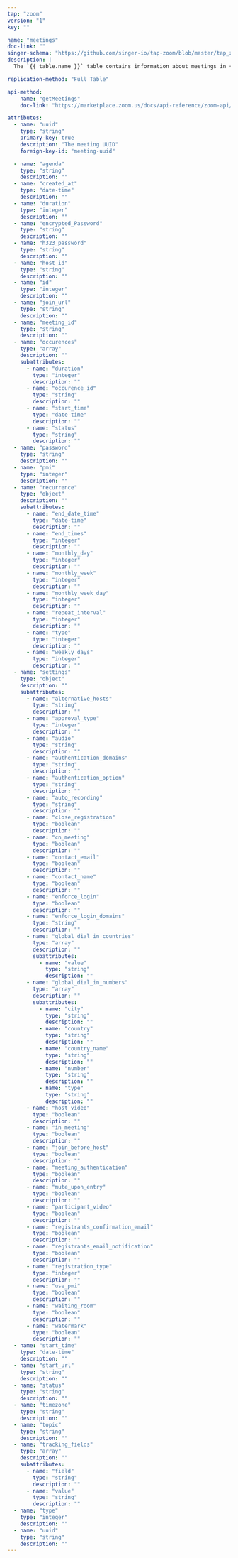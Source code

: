```yaml
---
tap: "zoom"
version: "1"
key: ""

name: "meetings"
doc-link: ""
singer-schema: "https://github.com/singer-io/tap-zoom/blob/master/tap_zoom/schemas/meetings.json"
description: |
  The `{{ table.name }}` table contains information about meetings in {{ integration.display_name }} account.

replication-method: "Full Table"

api-method:
    name: "getMeetings"
    doc-link: "https://marketplace.zoom.us/docs/api-reference/zoom-api/meetings/meetings"

attributes:
  - name: "uuid"
    type: "string"
    primary-key: true
    description: "The meeting UUID"
    foreign-key-id: "meeting-uuid"

  - name: "agenda"
    type: "string"
    description: ""
  - name: "created_at"
    type: "date-time"
    description: ""
  - name: "duration"
    type: "integer"
    description: ""
  - name: "encrypted_Password"
    type: "string"
    description: ""
  - name: "h323_password"
    type: "string"
    description: ""
  - name: "host_id"
    type: "string"
    description: ""
  - name: "id"
    type: "integer"
    description: ""
  - name: "join_url"
    type: "string"
    description: ""
  - name: "meeting_id"
    type: "string"
    description: ""
  - name: "occurences"
    type: "array"
    description: ""
    subattributes:
      - name: "duration"
        type: "integer"
        description: ""
      - name: "occurence_id"
        type: "string"
        description: ""
      - name: "start_time"
        type: "date-time"
        description: ""
      - name: "status"
        type: "string"
        description: ""
  - name: "password"
    type: "string"
    description: ""
  - name: "pmi"
    type: "integer"
    description: ""
  - name: "recurrence"
    type: "object"
    description: ""
    subattributes:
      - name: "end_date_time"
        type: "date-time"
        description: ""
      - name: "end_times"
        type: "integer"
        description: ""
      - name: "monthly_day"
        type: "integer"
        description: ""
      - name: "monthly_week"
        type: "integer"
        description: ""
      - name: "monthly_week_day"
        type: "integer"
        description: ""
      - name: "repeat_interval"
        type: "integer"
        description: ""
      - name: "type"
        type: "integer"
        description: ""
      - name: "weekly_days"
        type: "integer"
        description: ""
  - name: "settings"
    type: "object"
    description: ""
    subattributes:
      - name: "alternative_hosts"
        type: "string"
        description: ""
      - name: "approval_type"
        type: "integer"
        description: ""
      - name: "audio"
        type: "string"
        description: ""
      - name: "authentication_domains"
        type: "string"
        description: ""
      - name: "authentication_option"
        type: "string"
        description: ""
      - name: "auto_recording"
        type: "string"
        description: ""
      - name: "close_registration"
        type: "boolean"
        description: ""
      - name: "cn_meeting"
        type: "boolean"
        description: ""
      - name: "contact_email"
        type: "boolean"
        description: ""
      - name: "contact_name"
        type: "boolean"
        description: ""
      - name: "enforce_login"
        type: "boolean"
        description: ""
      - name: "enforce_login_domains"
        type: "string"
        description: ""
      - name: "global_dial_in_countries"
        type: "array"
        description: ""
        subattributes:
          - name: "value"
            type: "string"
            description: ""
      - name: "global_dial_in_numbers"
        type: "array"
        description: ""
        subattributes:
          - name: "city"
            type: "string"
            description: ""
          - name: "country"
            type: "string"
            description: ""
          - name: "country_name"
            type: "string"
            description: ""
          - name: "number"
            type: "string"
            description: ""
          - name: "type"
            type: "string"
            description: ""
      - name: "host_video"
        type: "boolean"
        description: ""
      - name: "in_meeting"
        type: "boolean"
        description: ""
      - name: "join_before_host"
        type: "boolean"
        description: ""
      - name: "meeting_authentication"
        type: "boolean"
        description: ""
      - name: "mute_upon_entry"
        type: "boolean"
        description: ""
      - name: "participant_video"
        type: "boolean"
        description: ""
      - name: "registrants_confirmation_email"
        type: "boolean"
        description: ""
      - name: "registrants_email_notification"
        type: "boolean"
        description: ""
      - name: "registration_type"
        type: "integer"
        description: ""
      - name: "use_pmi"
        type: "boolean"
        description: ""
      - name: "waiting_room"
        type: "boolean"
        description: ""
      - name: "watermark"
        type: "boolean"
        description: ""
  - name: "start_time"
    type: "date-time"
    description: ""
  - name: "start_url"
    type: "string"
    description: ""
  - name: "status"
    type: "string"
    description: ""
  - name: "timezone"
    type: "string"
    description: ""
  - name: "topic"
    type: "string"
    description: ""
  - name: "tracking_fields"
    type: "array"
    description: ""
    subattributes:
      - name: "field"
        type: "string"
        description: ""
      - name: "value"
        type: "string"
        description: ""
  - name: "type"
    type: "integer"
    description: ""
  - name: "uuid"
    type: "string"
    description: ""
---
```

